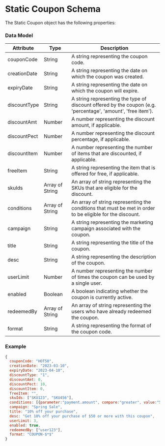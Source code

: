 # Static Coupon Schema

The Static Coupon object has the following properties:

### Data Model

| Attribute    | Type            | Description                                                                                                  |
| ------------ | --------------- | ------------------------------------------------------------------------------------------------------------ |
| couponCode   | String          | A string representing the coupon code.                                                                       |
| creationDate | String          | A string representing the date on which the coupon was created.                                              |
| expiryDate   | String          | A string representing the date on which the coupon will expire.                                              |
| discountType | String          | A string representing the type of discount offered by the coupon (e.g. 'percentage', 'amount', 'free item'). |
| discountAmt  | Number          | A number representing the discount amount, if applicable.                                                    |
| discountPect | Number          | A number representing the discount percentage, if applicable.                                                |
| discountItem | Number          | A number representing the number of items that are discounted, if applicable.                                |
| freeItem     | String          | A string representing the item that is offered for free, if applicable.                                      |
| skuIds       | Array of String | An array of string representing the SKUs that are eligible for the discount.                                 |
| conditions   | Array of String | An array of string representing the conditions that must be met in order to be eligible for the discount.    |
| campaign     | String          | A string representing the marketing campaign associated with the coupon.                                     |
| title        | String          | A string representing the title of the coupon.                                                               |
| desc         | String          | A string representing the description of the coupon.                                                         |
| userLimit    | Number          | A number representing the number of times the coupon can be used by a single user.                           |
| enabled      | Boolean         | A boolean indicating whether the coupon is currently active.                                                 |
| redeemedBy   | Array of String | An array of string representing the users who have already redeemed the coupon.                              |
| format       | String          | A string representing the format of the coupon code.                                                         |

### Example

```js copy
{
  couponCode: "HOT50",
  creationDate: "2023-03-10",
  expiryDate: "2023-04-10",
  discountType: "1",
  discountAmt: 0,
  discountPect: 10,
  discountItem: 0,
  freeItem: "",
  skuIds: ["SKU123", "SKU456"],
  conditions: [{parameter:"payment.amount", compare:"greater", value:"500"}],
  campaign: "Spring Sale",
  title: "10% off your purchase",
  desc: "Get 10% off your purchase of $50 or more with this coupon",
  userLimit: 3,
  enabled: true,
  redeemedBy: ["user123"],
  format: "COUPON-$*$"
}
```
